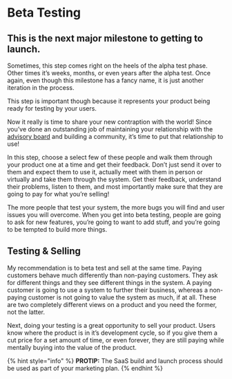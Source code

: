 # Beta Testing

## This is the next major milestone to getting to launch. 

Sometimes, this step comes right on the heels of the alpha test phase. Other times it’s weeks, months, or even years after the alpha test. Once again, even though this milestone has a fancy name, it is just another iteration in the process.

This step is important though because it represents your product being ready for testing by your users.

Now it really is time to share your new contraption with the world! Since you’ve done an outstanding job of maintaining your relationship with the [advisory board](https://docs.google.com/document/d/1qLCH0YaNhxbutZeK9Oo87n9PhssDaHLkWLTPYW0UIMQ/edit#heading=h.amc9hmutfksq) and building a community, it’s time to put that relationship to use!

In this step, choose a select few of these people and walk them through your product one at a time and get their feedback. Don’t just send it over to them and expect them to use it, actually meet with them in person or virtually and take them through the system. Get their feedback, understand their problems, listen to them, and most importantly make sure that they are going to pay for what you’re selling!

The more people that test your system, the more bugs you will find and user issues you will overcome. When you get into beta testing, people are going to ask for new features, you’re going to want to add stuff, and you’re going to be tempted to build more things.

## Testing & Selling

My recommendation is to beta test and sell at the same time. Paying customers behave much differently than non-paying customers. They ask for different things and they see different things in the system. A paying customer is going to use a system to further their business, whereas a non-paying customer is not going to value the system as much, if at all. These are two completely different views on a product and you need the former, not the latter.

Next, doing your testing is a great opportunity to sell your product. Users know where the product is in it’s development cycle, so if you give them a cut price for a set amount of time, or even forever, they are still paying while mentally buying into the value of the product.

{% hint style="info" %}
**PROTIP:** The SaaS build and launch process should be used as part of your marketing plan.
{% endhint %}


